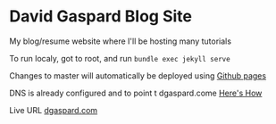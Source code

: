 # David Gaspard Blog Site

My blog/resume website where I'll be hosting many tutorials

To run localy, got to root, and run `bundle exec jekyll serve`

Changes to master will automatically be deployed using [Github pages](https://pages.github.com/)

DNS is already configured and to point t dgaspard.come [Here's How](https://jinnabalu.medium.com/godaddy-domain-with-github-pages-62aed906d4ef)

Live URL [dgaspard.com](https://dgaspard.com)